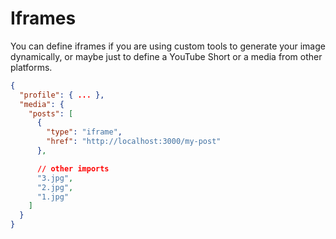 # Iframes

You can define iframes if you are using custom tools to generate your image dynamically,
or maybe just to define a YouTube Short or a media from other platforms.

```json
{
  "profile": { ... },
  "media": {
    "posts": [
      {
        "type": "iframe",
        "href": "http://localhost:3000/my-post"
      },

      // other imports
      "3.jpg",
      "2.jpg",
      "1.jpg"
    ]
  }
}
```